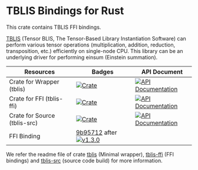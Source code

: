 # TBLIS Bindings for Rust

This crate contains TBLIS FFI bindings.

[TBLIS](https://github.com/MatthewsResearchGroup/tblis) (Tensor BLIS, The Tensor-Based Library Instantiation Software) can perform various tensor operations (multiplication, addition, reduction, transposition, etc.) efficiently on single-node CPU. This library can be an underlying driver for performing einsum (Einstein summation).

<center>

| Resources | Badges | API Document |
|--|--|--|
| Crate for Wrapper (tblis) | [![Crate](https://img.shields.io/crates/v/tblis.svg)](https://crates.io/crates/tblis) | [![API Documentation](https://docs.rs/tblis/badge.svg)](https://docs.rs/tblis) |
| Crate for FFI (tblis-ffi) | [![Crate](https://img.shields.io/crates/v/tblis-ffi.svg)](https://crates.io/crates/tblis-ffi) | [![API Documentation](https://docs.rs/tblis-ffi/badge.svg)](https://docs.rs/tblis-ffi) |
| Crate for Source (tblis-src) | [![Crate](https://img.shields.io/crates/v/tblis-src.svg)](https://crates.io/crates/tblis-src) | [![API Documentation](https://docs.rs/tblis-src/badge.svg)](https://docs.rs/tblis-src) |
| FFI Binding | [9b95712](https://github.com/MatthewsResearchGroup/tblis/commit/9b95712966cb8804be51c62bfd6207957f62bc6f) after [![v1.3.0](https://img.shields.io/github/v/release/MatthewsResearchGroup/tblis)](https://github.com/MatthewsResearchGroup/tblis/releases/tag/v1.3.0) |

</center>

We refer the readme file of crate [tblis](tblis/readme.md) (Minimal wrapper), [tblis-ffi](tblis-ffi/readme.md) (FFI bindings) and [tblis-src](tblis-src/readme.md) (source code build) for more information.
